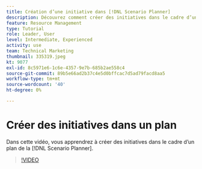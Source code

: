 ```yaml
---
title: Création d’une initiative dans [!DNL Scenario Planner]
description: Découvrez comment créer des initiatives dans le cadre d’un plan dans la section [!DNL Scenario Planner].
feature: Resource Management
type: Tutorial
role: Leader, User
level: Intermediate, Experienced
activity: use
team: Technical Marketing
thumbnail: 335319.jpeg
kt: 9077
exl-id: 8c5971e6-1c6e-4357-9e7b-685b2ae558c4
source-git-commit: 89b5e66ad2b37c4e5d0bffcac7d5ad79facd8aa5
workflow-type: tm+mt
source-wordcount: '40'
ht-degree: 0%

---
```


# Créer des initiatives dans un plan

Dans cette vidéo, vous apprendrez à créer des initiatives dans le cadre d’un plan de la [!DNL Scenario Planner].

>[!VIDEO](https://video.tv.adobe.com/v/335319/?quality=12)
